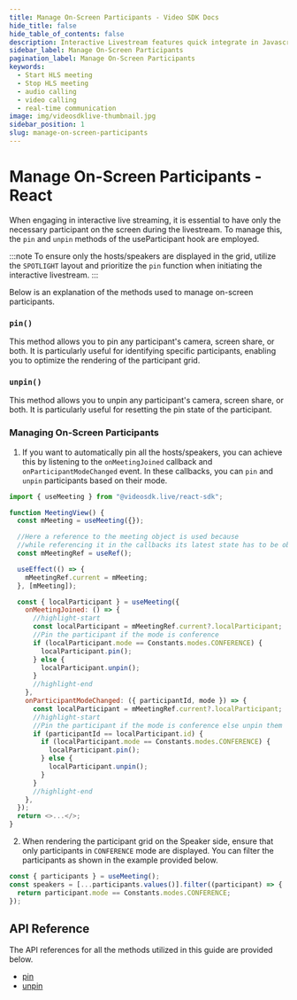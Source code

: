 ```yaml
---
title: Manage On-Screen Participants - Video SDK Docs
hide_title: false
hide_table_of_contents: false
description: Interactive Livestream features quick integrate in Javascript, React JS, Android, IOS, React Native, Flutter with Video SDK to add live video & audio conferencing to your applications.
sidebar_label: Manage On-Screen Participants
pagination_label: Manage On-Screen Participants
keywords:
  - Start HLS meeting
  - Stop HLS meeting
  - audio calling
  - video calling
  - real-time communication
image: img/videosdklive-thumbnail.jpg
sidebar_position: 1
slug: manage-on-screen-participants
--- 
```


# Manage On-Screen Participants - React 

When engaging in interactive live streaming, it is essential to have only the necessary participant on the screen during the livestream. To manage this, the `pin` and `unpin` methods of the useParticipant hook are employed.

:::note
To ensure only the hosts/speakers are displayed in the grid, utilize the `SPOTLIGHT` layout and prioritize the `pin` function when initiating the interactive livestream.
:::

Below is an explanation of the methods used to manage on-screen participants.

### `pin()`

This method allows you to pin any participant's camera, screen share, or both. It is particularly useful for identifying specific participants, enabling you to optimize the rendering of the participant grid.

### `unpin()`

This method allows you to unpin any participant's camera, screen share, or both. It is particularly useful for resetting the pin state of the participant.

### Managing On-Screen Participants

1. If you want to automatically pin all the hosts/speakers, you can achieve this by listening to the `onMeetingJoined` callback and `onParticipantModeChanged` event. In these callbacks, you can `pin` and `unpin` participants based on their mode.

```js
import { useMeeting } from "@videosdk.live/react-sdk";

function MeetingView() {
  const mMeeting = useMeeting({});

  //Here a reference to the meeting object is used because
  //while referencing it in the callbacks its latest state has to be obtained.
  const mMeetingRef = useRef();

  useEffect(() => {
    mMeetingRef.current = mMeeting;
  }, [mMeeting]);

  const { localParticipant } = useMeeting({
    onMeetingJoined: () => {
      //highlight-start
      const localParticipant = mMeetingRef.current?.localParticipant;
      //Pin the participant if the mode is conference
      if (localParticipant.mode == Constants.modes.CONFERENCE) {
        localParticipant.pin();
      } else {
        localParticipant.unpin();
      }
      //highlight-end
    },
    onParticipantModeChanged: ({ participantId, mode }) => {
      const localParticipant = mMeetingRef.current?.localParticipant;
      //highlight-start
      //Pin the participant if the mode is conference else unpin them
      if (participantId == localParticipant.id) {
        if (localParticipant.mode == Constants.modes.CONFERENCE) {
          localParticipant.pin();
        } else {
          localParticipant.unpin();
        }
      }
      //highlight-end
    },
  });
  return <>...</>;
}
```

2. When rendering the participant grid on the Speaker side, ensure that only participants in `CONFERENCE` mode are displayed. You can filter the participants as shown in the example provided below.

```js
const { participants } = useMeeting();
const speakers = [...participants.values()].filter((participant) => {
  return participant.mode == Constants.modes.CONFERENCE;
});
```

## API Reference

The API references for all the methods utilized in this guide are provided below.

- [pin](/react/api/sdk-reference/use-participant/methods#pin)
- [unpin](/react/api/sdk-reference/use-participant/methods#unpin)
